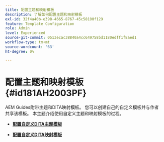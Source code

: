 ```yaml
---
title: 配置主题和映射模板
description: 了解如何配置主题和映射模板
exl-id: 32f4a40b-e398-4665-8767-45c58100f129
feature: Template Configuration
role: Admin
level: Experienced
source-git-commit: 0513ecac38840a4cc649758bd1180edff1f8aed1
workflow-type: tm+mt
source-wordcount: '63'
ht-degree: 0%

---
```


# 配置主题和映射模板 {#id181AH2003PF}

AEM Guides附带主题和DITA映射模板。 您可以创建自己的自定义模板并与作者共享该模板。 本主题介绍使用自定义主题和映射模板的过程。

- **[配置自定义DITA主题模板](conf-template-tags-custom-dita-topic-template.md)**

- **[配置自定义DITA映射模板](conf-template-tags-custom-dita-map-templates.md)**

